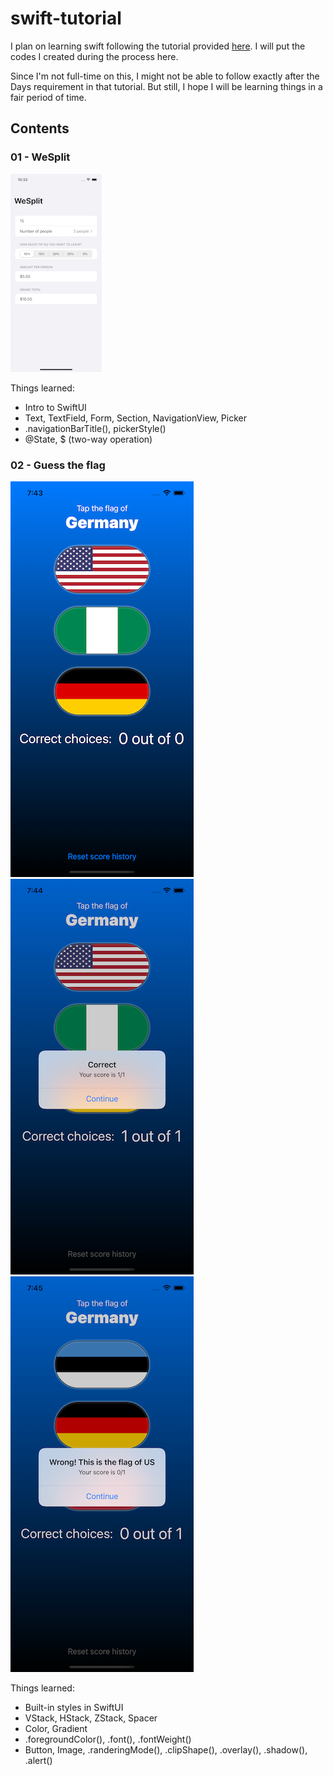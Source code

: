 # swift-tutorial
I plan on learning swift following the tutorial provided [here](https://www.hackingwithswift.com/100/swiftui). I will put the codes I created during the process here.

Since I'm not full-time on this, I might not be able to follow exactly after the Days requirement in that tutorial. But still, I hope I will be learning things in a fair period of time.

## Contents

### 01 - WeSplit

![WeSplit Image](images/proj1-wesplit.png)

Things learned:

* Intro to SwiftUI
* Text, TextField, Form, Section, NavigationView, Picker
* .navigationBarTitle(), pickerStyle()
* @State, $ (two-way operation)

### 02 - Guess the flag

![Guess-flag Image 1](images/proj2-flag1.png) ![Guess-flag Image 2](images/proj2-flag2.png) ![Guess-flag Image 3](images/proj2-flag3.png)

Things learned:

* Built-in styles in SwiftUI
* VStack, HStack, ZStack, Spacer
* Color, Gradient
* .foregroundColor(), .font(), .fontWeight()
* Button, Image, .randeringMode(), .clipShape(), .overlay(), .shadow(), .alert()
